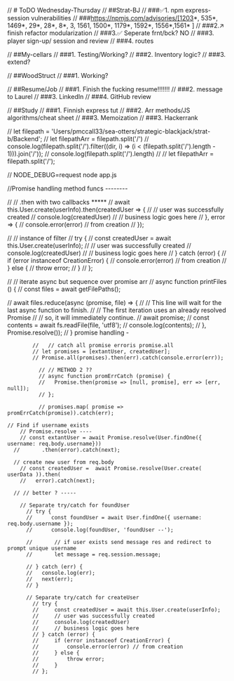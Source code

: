 // # ToDO Wednesday-Thursday
// ##Strat-BJ
// ###✅1. npm express-session vulnerabilities
// 	###https://npmjs.com/advisories/[1203*, 535*, 1469*, 29*, 28*, 8*, 3, 1561, 1500*, 1179*, 1592*, 1556*,1561* ]
// ###2.↗️ finish refactor modularization
// ###3.✅ Seperate frnt/bck? NO
// ###3. player sign-up/ session and review
// ###4. routes

// ##My-cellars
// ###1. Testing/Working?
// ###2. Inventory logic?
// ###3. extend?

// ##WoodStruct
// ###1. Working?

// ##Resume/Job
// ###1. Finish the fucking resume!!!!!!!
// ###2. message to Laurel
// ###3. LinkedIn
// ###4. GitHub review

// ##Study
// ###1. Finnish express tut
// ###2. Arr methods/JS algorithms/cheat sheet
// ###3. Memoization
// ###3. Hackerrank

// let filepath = 'Users/pmccall33/sea-otters/strategic-blackjack/strat-b/Backend';
// let filepathArr = filepath.split('/')
// console.log(filepath.split('/').filter((dir, i) => (i < (filepath.split('/').length - 1))).join('/'));
// console.log(filepath.split('/').length)
// // let filepathArr = filepath.split('/');


// NODE_DEBUG=request node app.js


//Promise handling method funcs --------

// // .then with two callbacks *****
// await this.User.create(userInfo).then(createdUser => {
//     // user was successfully created
//     console.log(createdUser)
//     // business logic goes here
// }, error => {
//     console.error(error) // from creation
// });



// // instance of filter
// try {
//     const createdUser = await this.User.create(userInfo);
//     // user was successfully created
//     console.log(createdUser)
//     // business logic goes here
// } catch (error) {
//     if (error instanceof CreationError) {
//         console.error(error) // from creation
//     } else {
//         throw error;
//     }
// };

// // iterate async but sequence over promise arr
// async function printFiles () {
//   const files = await getFilePaths();

//   await files.reduce(async (promise, file) => {
//     // This line will wait for the last async function to finish.
//     // The first iteration uses an already resolved Promise
//     // so, it will immediately continue.
//     await promise;
//     const contents = await fs.readFile(file, 'utf8');
//     console.log(contents);
//   }, Promise.resolve());
// }
promise handling -

            //   // catch all promise erroris promise.all
            // let promises = [extantUser, createdUser];
            // Promise.all(promises).then(err).catch(console.error(err));

              // // METHOD 2 ??
              // async function promErrCatch (promise) {
              //   Promise.then(promise => [null, promise], err => [err, null]);
              // };

              // promises.map( promise => promErrCatch(promise)).catch(err);

    // Find if username exists
        // Promise.resolve ----
        // const extantUser = await Promise.resolve(User.findOne({ username: req.body.username}))
      //       .then(error).catch(next);

      // create new user from req.body
        // const createdUser =  await Promise.resolve(User.create( userData )).then(
        //   error).catch(next);

      // // better ? -----

        // Separate try/catch for foundUser
          // try {
          //      const foundUser = await User.findOne({ username: req.body.username });
          //      console.log(foundUser, 'foundUser --');

          //       // if user exists send message res and redirect to prompt unique username
          //       let message = req.session.message;

          // } catch (err) {
          //   console.log(err);
          //   next(err);
          // }

          // Separate try/catch for createUser
            // try {
            //     const createdUser = await this.User.create(userInfo);
            //     // user was successfully created
            //     console.log(createdUser)
            //     // business logic goes here
            // } catch (error) {
            //     if (error instanceof CreationError) {
            //         console.error(error) // from creation
            //     } else {
            //         throw error;
            //     }
            // };

